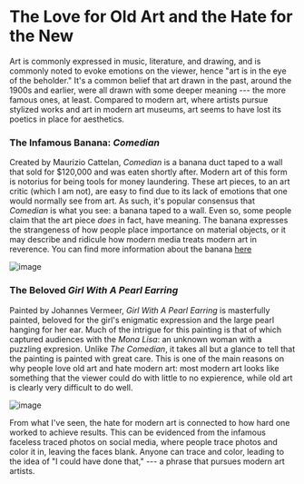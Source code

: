 # The Love for Old Art and the Hate for the New
Art is commonly expressed in music, literature, and drawing, and is commonly noted to evoke emotions on the viewer, hence "art is in the eye of the beholder." It's a common belief that art drawn in the past, around the 1900s and earlier, were all drawn with some deeper meaning --- the more famous ones, at least. Compared to modern art, where artists pursue stylized works and art in modern art museums, art seems to have lost its poetics in place for aesthetics.

### The Infamous Banana: _Comedian_
Created by Maurizio Cattelan, _Comedian_ is a banana duct taped to a wall that sold for $120,000 and was eaten shortly after. Modern art of this form is notorius for being tools for money laundering. These art pieces, to an art critic (which I am not), are easy to find due to its lack of emotions that one would normally see from art. As such, it's popular consensus that _Comedian_ is what you see: a banana taped to a wall. Even so, some people claim that the art piece _does_ in fact, have meaning. The banana expresses the strangeness of how people place importance on material objects, or it may describe and ridicule how modern media treats modern art in reverence.
You can find more information about the banana [here](https://www.vogue.com/article/the-120000-art-basel-banana-explained-maurizio-cattelan)

![image](https://user-images.githubusercontent.com/114519442/193483839-875662db-1753-4e94-a037-6d889bf7a2e0.png)

### The Beloved _Girl With A Pearl Earring_
Painted by Johannes Vermeer, _Girl With A Pearl Earring_ is masterfully painted, beloved for the girl's enigmatic expression and the large pearl hanging for her ear. Much of the intrigue for this painting is that of which captured audiences with the _Mona Lisa_: an unknown woman with a puzzling expresion. Unlike _The Comedian_, it takes all but a glance to tell that the painting is painted with great care. This is one of the main reasons on why people love old art and hate modern art: most modern art looks like something that the viewer could do with little to no expierence, while old art is clearly very difficult to do well.

![image](https://user-images.githubusercontent.com/114519442/193484510-16412a42-9d56-4b3a-a4cd-096abf4c9801.png)

From what I've seen, the hate for modern art is connected to how hard one worked to achieve results. This can be evidenced from the infamous faceless traced photos on social media, where people trace photos and color it in, leaving the faces blank. Anyone can trace and color, leading to the idea of "I could have done that," --- a phrase that pursues modern art artists.
